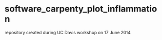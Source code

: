 software_carpenty_plot_inflammation
===================================
repository created during UC Davis workshop on 17 June 2014
